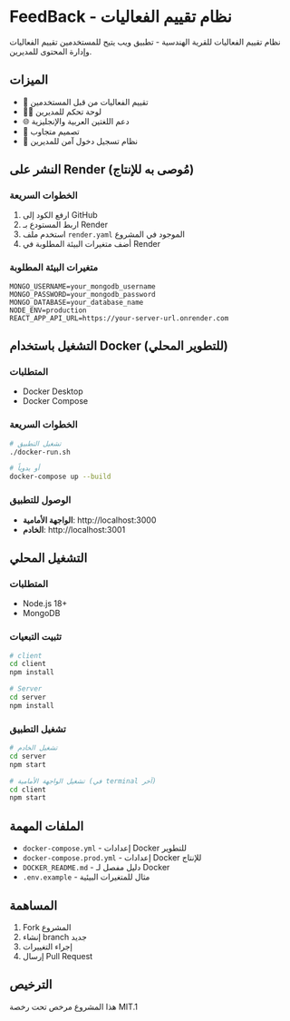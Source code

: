 # FeedBack - نظام تقييم الفعاليات

نظام تقييم الفعاليات للقرية الهندسية - تطبيق ويب يتيح للمستخدمين تقييم الفعاليات وإدارة المحتوى للمديرين.

## الميزات

- 🌟 تقييم الفعاليات من قبل المستخدمين
- 👨‍💼 لوحة تحكم للمديرين
- 🌐 دعم اللغتين العربية والإنجليزية
- 📱 تصميم متجاوب
- 🔐 نظام تسجيل دخول آمن للمديرين

## النشر على Render (مُوصى به للإنتاج)

### الخطوات السريعة
1. ارفع الكود إلى GitHub
2. اربط المستودع بـ Render
3. استخدم ملف `render.yaml` الموجود في المشروع
4. أضف متغيرات البيئة المطلوبة في Render

### متغيرات البيئة المطلوبة
```
MONGO_USERNAME=your_mongodb_username
MONGO_PASSWORD=your_mongodb_password
MONGO_DATABASE=your_database_name
NODE_ENV=production
REACT_APP_API_URL=https://your-server-url.onrender.com
```

## التشغيل باستخدام Docker (للتطوير المحلي)

### المتطلبات
- Docker Desktop
- Docker Compose

### الخطوات السريعة
```bash
# تشغيل التطبيق
./docker-run.sh

# أو يدوياً
docker-compose up --build
```

### الوصول للتطبيق
- **الواجهة الأمامية**: http://localhost:3000
- **الخادم**: http://localhost:3001

## التشغيل المحلي

### المتطلبات
- Node.js 18+
- MongoDB

### تثبيت التبعيات
```bash
# client
cd client
npm install

# Server
cd server
npm install
```

### تشغيل التطبيق
```bash
# تشغيل الخادم
cd server
npm start

# تشغيل الواجهة الأمامية (في terminal آخر)
cd client
npm start
```

## الملفات المهمة

- `docker-compose.yml` - إعدادات Docker للتطوير
- `docker-compose.prod.yml` - إعدادات Docker للإنتاج
- `DOCKER_README.md` - دليل مفصل لـ Docker
- `.env.example` - مثال للمتغيرات البيئية

## المساهمة

1. Fork المشروع
2. إنشاء branch جديد
3. إجراء التغييرات
4. إرسال Pull Request

## الترخيص

هذا المشروع مرخص تحت رخصة MIT.1

